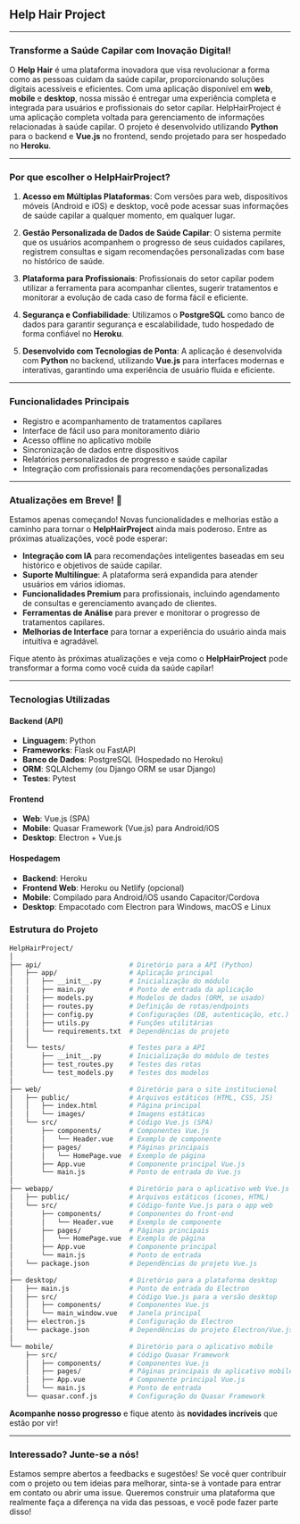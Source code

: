 ## Help Hair Project

---

### **Transforme a Saúde Capilar com Inovação Digital!**

O **Help Hair** é uma plataforma inovadora que visa revolucionar a forma como as pessoas cuidam da saúde capilar, proporcionando soluções digitais acessíveis e eficientes. Com uma aplicação disponível em **web**, **mobile** e **desktop**, nossa missão é entregar uma experiência completa e integrada para usuários e profissionais do setor capilar. HelpHairProject é uma aplicação completa voltada para gerenciamento de informações relacionadas à saúde capilar. O projeto é desenvolvido utilizando **Python** para o backend e **Vue.js** no frontend, sendo projetado para ser hospedado no **Heroku**.

---

### **Por que escolher o HelpHairProject?**

1. **Acesso em Múltiplas Plataformas**: Com versões para web, dispositivos móveis (Android e iOS) e desktop, você pode acessar suas informações de saúde capilar a qualquer momento, em qualquer lugar.
   
2. **Gestão Personalizada de Dados de Saúde Capilar**: O sistema permite que os usuários acompanhem o progresso de seus cuidados capilares, registrem consultas e sigam recomendações personalizadas com base no histórico de saúde.

3. **Plataforma para Profissionais**: Profissionais do setor capilar podem utilizar a ferramenta para acompanhar clientes, sugerir tratamentos e monitorar a evolução de cada caso de forma fácil e eficiente.

4. **Segurança e Confiabilidade**: Utilizamos o **PostgreSQL** como banco de dados para garantir segurança e escalabilidade, tudo hospedado de forma confiável no **Heroku**.

5. **Desenvolvido com Tecnologias de Ponta**: A aplicação é desenvolvida com **Python** no backend, utilizando **Vue.js** para interfaces modernas e interativas, garantindo uma experiência de usuário fluida e eficiente.

---

### **Funcionalidades Principais**

- Registro e acompanhamento de tratamentos capilares
- Interface de fácil uso para monitoramento diário
- Acesso offline no aplicativo mobile
- Sincronização de dados entre dispositivos
- Relatórios personalizados de progresso e saúde capilar
- Integração com profissionais para recomendações personalizadas

---

### **Atualizações em Breve! 🚀**

Estamos apenas começando! Novas funcionalidades e melhorias estão a caminho para tornar o **HelpHairProject** ainda mais poderoso. Entre as próximas atualizações, você pode esperar:

- **Integração com IA** para recomendações inteligentes baseadas em seu histórico e objetivos de saúde capilar.
- **Suporte Multilíngue**: A plataforma será expandida para atender usuários em vários idiomas.
- **Funcionalidades Premium** para profissionais, incluindo agendamento de consultas e gerenciamento avançado de clientes.
- **Ferramentas de Análise** para prever e monitorar o progresso de tratamentos capilares.
- **Melhorias de Interface** para tornar a experiência do usuário ainda mais intuitiva e agradável.

Fique atento às próximas atualizações e veja como o **HelpHairProject** pode transformar a forma como você cuida da saúde capilar!

---

### Tecnologias Utilizadas

#### Backend (API)
- **Linguagem**: Python
- **Frameworks**: Flask ou FastAPI
- **Banco de Dados**: PostgreSQL (Hospedado no Heroku)
- **ORM**: SQLAlchemy (ou Django ORM se usar Django)
- **Testes**: Pytest

#### Frontend
- **Web**: Vue.js (SPA)
- **Mobile**: Quasar Framework (Vue.js) para Android/iOS
- **Desktop**: Electron + Vue.js

#### Hospedagem
- **Backend**: Heroku
- **Frontend Web**: Heroku ou Netlify (opcional)
- **Mobile**: Compilado para Android/iOS usando Capacitor/Cordova
- **Desktop**: Empacotado com Electron para Windows, macOS e Linux

### Estrutura do Projeto

```bash
HelpHairProject/
│
├── api/                      # Diretório para a API (Python)
│   ├── app/                  # Aplicação principal
│   │   ├── __init__.py       # Inicialização do módulo
│   │   ├── main.py           # Ponto de entrada da aplicação
│   │   ├── models.py         # Modelos de dados (ORM, se usado)
│   │   ├── routes.py         # Definição de rotas/endpoints
│   │   ├── config.py         # Configurações (DB, autenticação, etc.)
│   │   ├── utils.py          # Funções utilitárias
│   │   └── requirements.txt  # Dependências do projeto
│   │
│   └── tests/                # Testes para a API
│       ├── __init__.py       # Inicialização do módulo de testes
│       ├── test_routes.py    # Testes das rotas
│       └── test_models.py    # Testes dos modelos
│
├── web/                      # Diretório para o site institucional
│   ├── public/               # Arquivos estáticos (HTML, CSS, JS)
│   │   ├── index.html        # Página principal
│   │   └── images/           # Imagens estáticas
│   └── src/                  # Código Vue.js (SPA)
│       ├── components/       # Componentes Vue.js
│       │   └── Header.vue    # Exemplo de componente
│       ├── pages/            # Páginas principais
│       │   └── HomePage.vue  # Exemplo de página
│       ├── App.vue           # Componente principal Vue.js
│       └── main.js           # Ponto de entrada do Vue.js
│
├── webapp/                   # Diretório para o aplicativo web Vue.js
│   ├── public/               # Arquivos estáticos (ícones, HTML)
│   └── src/                  # Código-fonte Vue.js para o app web
│       ├── components/       # Componentes do front-end
│       │   └── Header.vue    # Exemplo de componente
│       ├── pages/            # Páginas principais
│       │   └── HomePage.vue  # Exemplo de página
│       ├── App.vue           # Componente principal
│       └── main.js           # Ponto de entrada
│   └── package.json          # Dependências do projeto Vue.js
│
├── desktop/                  # Diretório para a plataforma desktop
│   ├── main.js               # Ponto de entrada do Electron
│   ├── src/                  # Código Vue.js para a versão desktop
│   │   ├── components/       # Componentes Vue.js
│   │   └── main_window.vue   # Janela principal
│   ├── electron.js           # Configuração do Electron
│   └── package.json          # Dependências do projeto Electron/Vue.js
│
└── mobile/                   # Diretório para o aplicativo mobile
    ├── src/                  # Código Quasar Framework
    │   ├── components/       # Componentes Vue.js
    │   ├── pages/            # Páginas principais do aplicativo mobile
    │   ├── App.vue           # Componente principal Vue.js
    │   └── main.js           # Ponto de entrada
    └── quasar.conf.js        # Configuração do Quasar Framework
```

**Acompanhe nosso progresso** e fique atento às **novidades incríveis** que estão por vir!

---

### **Interessado? Junte-se a nós!**

Estamos sempre abertos a feedbacks e sugestões! Se você quer contribuir com o projeto ou tem ideias para melhorar, sinta-se à vontade para entrar em contato ou abrir uma issue. Queremos construir uma plataforma que realmente faça a diferença na vida das pessoas, e você pode fazer parte disso!
